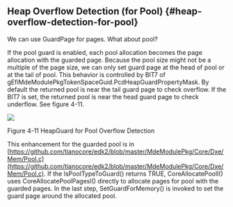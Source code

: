 <!--- @file
  Additional Overflow Detection file: -Heap Overflow Detection (for Pool)

  Copyright (c) 2018, Intel Corporation. All rights reserved.<BR>

  Redistribution and use in source (original document form) and 'compiled'
  forms (converted to PDF, epub, HTML and other formats) with or without
  modification, are permitted provided that the following conditions are met:

  1) Redistributions of source code (original document form) must retain the
     above copyright notice, this list of conditions and the following
     disclaimer as the first lines of this file unmodified.

  2) Redistributions in compiled form (transformed to other DTDs, converted to
     PDF, epub, HTML and other formats) must reproduce the above copyright
     notice, this list of conditions and the following disclaimer in the
     documentation and/or other materials provided with the distribution.

  THIS DOCUMENTATION IS PROVIDED BY TIANOCORE PROJECT "AS IS" AND ANY EXPRESS OR
  IMPLIED WARRANTIES, INCLUDING, BUT NOT LIMITED TO, THE IMPLIED WARRANTIES OF
  MERCHANTABILITY AND FITNESS FOR A PARTICULAR PURPOSE ARE DISCLAIMED. IN NO
  EVENT SHALL TIANOCORE PROJECT  BE LIABLE FOR ANY DIRECT, INDIRECT, INCIDENTAL,
  SPECIAL, EXEMPLARY, OR CONSEQUENTIAL DAMAGES (INCLUDING, BUT NOT LIMITED TO,
  PROCUREMENT OF SUBSTITUTE GOODS OR SERVICES; LOSS OF USE, DATA, OR PROFITS;
  OR BUSINESS INTERRUPTION) HOWEVER CAUSED AND ON ANY THEORY OF LIABILITY,
  WHETHER IN CONTRACT, STRICT LIABILITY, OR TORT (INCLUDING NEGLIGENCE OR
  OTHERWISE) ARISING IN ANY WAY OUT OF THE USE OF THIS DOCUMENTATION, EVEN IF
  ADVISED OF THE POSSIBILITY OF SUCH DAMAGE.

-->

## Heap Overflow Detection (for Pool) {#heap-overflow-detection-for-pool}

We can use GuardPage for pages. What about pool?

If the pool guard is enabled, each pool allocation becomes the page allocation with the guarded page. Because the pool size might not be a multiple of the page size, we can only set guard page at the head of pool or at the tail of pool. This behavior is controlled by BIT7 of gEfiMdeModulePkgTokenSpaceGuid.PcdHeapGuardPropertyMask. By default the returned pool is near the tail guard page to check overflow. If the BIT7 is set, the returned pool is near the head guard page to check underflow. See figure 4-11.

![](Mydir/media/image26.png)

Figure 4-11 HeapGuard for Pool Overflow Detection

This enhancement for the guarded pool is in [https://github.com/tianocore/edk2/blob/master/MdeModulePkg/Core/Dxe/Mem/Pool.c](https://github.com/tianocore/edk2/blob/master/MdeModulePkg/Core/Dxe/Mem/Pool.c). If the IsPoolTypeToGuard() returns TRUE, CoreAllocatePoolI() uses CoreAllocatePoolPagesI() directly to allocate pages for pool with the guarded pages. In the last step, SetGuardForMemory() is invoked to set the guard page around the allocated pool.